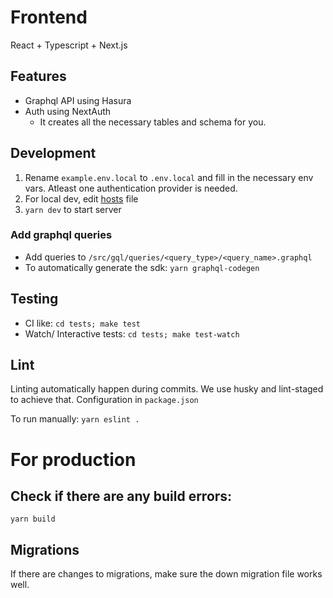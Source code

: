 # Frontend

React + Typescript + Next.js

## Features

- Graphql API using Hasura
- Auth using NextAuth
  - It creates all the necessary tables and schema for you.

## Development

1. Rename `example.env.local` to `.env.local` and fill in the necessary env vars. Atleast one authentication provider is needed.
2. For local dev, edit [hosts](https://stackoverflow.com/questions/10456174/oauth-how-to-test-with-local-urls) file
3. `yarn dev` to start server

### Add graphql queries

- Add queries to `/src/gql/queries/<query_type>/<query_name>.graphql`
- To automatically generate the sdk: `yarn graphql-codegen`

## Testing

- CI like: `cd tests; make test`
- Watch/ Interactive tests: `cd tests; make test-watch`

## Lint

Linting automatically happen during commits. We use husky and lint-staged to achieve that. Configuration in `package.json`

To run manually:
`yarn eslint .`

# For production

## Check if there are any build errors:

`yarn build`

## Migrations

If there are changes to migrations, make sure the down migration file works well.
